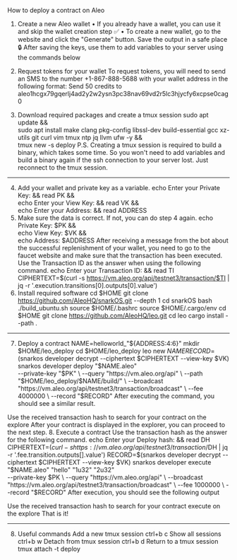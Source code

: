 How to deploy a contract on Aleo
1. Create a new Aleo wallet
•	If you already have a wallet, you can use it and skip the wallet creation step ✅
•	To create a new wallet, go to the website and click the "Generate" button. Save the output in a safe place 🔒
After saving the keys, use them to add variables to your server using the commands below
2. Request tokens for your wallet
To request tokens, you will need to send an SMS to the number +1-867-888-5688 with your wallet address in the following format:
Send 50 credits to aleo1hcgx79gqerlj4ad2y2w2ysn3pc38nav69vd2r5lc3hjycfy6xcpse0cag0

3. Download required packages and create a tmux session
sudo apt update && \
sudo apt install make clang pkg-config libssl-dev build-essential gcc xz-utils git curl vim tmux ntp jq llvm ufw -y && \
tmux new -s deploy
P.S. Creating a tmux session is required to build a binary, which takes some time. So you won't need to add variables and build a binary again if the ssh connection to your server lost. Just reconnect to the tmux session.
________________________________________
4. Add your wallet and private key as a variable.
echo Enter your Private Key: && read PK && \
echo Enter your View Key: && read VK && \
echo Enter your Address: && read ADDRESS
5. Make sure the data is correct. If not, you can do step 4 again.
echo Private Key: $PK && \
echo View Key: $VK && \
echo Address: $ADDRESS
After receiving a message from the bot about the successful replenishment of your wallet, you need to go to the faucet website and make sure that the transaction has been executed.
Use the Transaction ID as the answer when using the following command.
echo Enter your Transaction ID: && read TI
CIPHERTEXT=$(curl -s https://vm.aleo.org/api/testnet3/transaction/$TI | jq -r '.execution.transitions[0].outputs[0].value')
6. Install required software
cd $HOME
git clone https://github.com/AleoHQ/snarkOS.git --depth 1
cd snarkOS
bash ./build_ubuntu.sh
source $HOME/.bashrc
source $HOME/.cargo/env
cd $HOME
git clone https://github.com/AleoHQ/leo.git
cd leo
cargo install --path .
________________________________________
7. Deploy a contract
NAME=helloworld_"${ADDRESS:4:6}"
mkdir $HOME/leo_deploy
cd $HOME/leo_deploy
leo new $NAME
RECORD=$(snarkos developer decrypt --ciphertext $CIPHERTEXT --view-key $VK)
snarkos developer deploy "$NAME.aleo" \
--private-key "$PK" \
--query "https://vm.aleo.org/api" \
--path "$HOME/leo_deploy/$NAME/build/" \
--broadcast "https://vm.aleo.org/api/testnet3/transaction/broadcast" \
--fee 4000000 \
--record "$RECORD"
After executing the command, you should see a similar result.
 
Use the received transaction hash to search for your contract on the explore
After your contract is displayed in the explorer, you can proceed to the next step.
8. Execute a contract
Use the transaction hash as the answer for the following command.
echo Enter your Deploy hash: && read DH
CIPHERTEXT=$(curl -s https://vm.aleo.org/api/testnet3/transaction/$DH | jq -r '.fee.transition.outputs[].value')
RECORD=$(snarkos developer decrypt --ciphertext $CIPHERTEXT --view-key $VK)
snarkos developer execute "$NAME.aleo" "hello" "1u32" "2u32" \
--private-key $PK \
--query "https://vm.aleo.org/api" \
--broadcast "https://vm.aleo.org/api/testnet3/transaction/broadcast" \
--fee 1000000 \
--record "$RECORD"
After execution, you should see the following output
 
Use the received transaction hash to search for your contract execute on the explore
That is it!
________________________________________
8. Useful commands
Add a new tmux session
ctrl+b c
Show all sessions
ctrl+b w
Detach from tmux session
ctrl+b d
Return to a tmux session
tmux attach -t deploy


